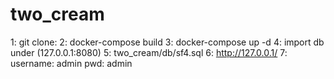 # two_cream
1: git clone:
2: docker-compose build
3: docker-compose up -d
4: import db under (127.0.0.1:8080)
5: two_cream/db/sf4.sql
6: http://127.0.0.1/
7: username: admin
   pwd: admin
